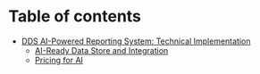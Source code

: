 # Table of contents

* [DDS AI-Powered Reporting System: Technical Implementation](README.md)
  * [AI-Ready Data Store and Integration](dds-ai-powered-reporting-system-technical-implementation/ai-ready-data-store-and-integration.md)
  * [Pricing for AI](dds-ai-powered-reporting-system-technical-implementation/pricing-for-ai.md)
